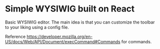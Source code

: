 # Simple WYSIWIG built on React

Basic WYSIWIG editor. The main idea is that you can customize the toolbar to your liking using a config file.

Reference https://developer.mozilla.org/en-US/docs/Web/API/Document/execCommand#Commands for commands.